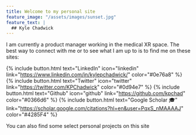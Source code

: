 ```yaml
---
title: Welcome to my personal site
feature_image: "/assets/images/sunset.jpg"
feature_text: |
  ## Kyle Chadwick
---
```


I am currently a product manager working in the medical XR space. The best way to connect with me or to see what I am up to is to find me on these sites:

{% include button.html text="LinkedIn" icon="linkedin" link="https://www.linkedin.com/in/kylepchadwick/" color="#0e76a8" %} {% include button.html text="Twitter" icon="twitter" link="https://twitter.com/KPChadwick" color="#0d94e7" %} {% include button.html text="Github" icon="github" link="https://github.com/kpchad" color="#0366d6" %} {% include button.html text="Google Scholar 🎓" link="https://scholar.google.com/citations?hl=en&user=PqxS_nMAAAAJ" color="#4285F4" %}

You can also find some select personal projects on this site